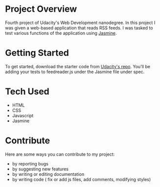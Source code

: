 # Project Overview
Fourth project of Udacity's Web Development nanodegree. In this project I was given a web-based application that reads RSS feeds. I was tasked to test various functions of the
application using [Jasmine](https://jasmine.github.io/).

# Getting Started
To get started, download the starter code from [Udacity's repo](https://github.com/udacity/frontend-nanodegree-feedreader). 
You'll be adding your tests to feedreader.js under the Jasmine file under spec.

# Tech Used
* HTML
* CSS
* Javascript
* Jasmine

# Contribute
Here are some ways you can contribute to my project:

* by reporting bugs
* by suggesting new features
* by writing or editing documentation
* by writing code ( fix or add js files, add comments, modifying styles)
